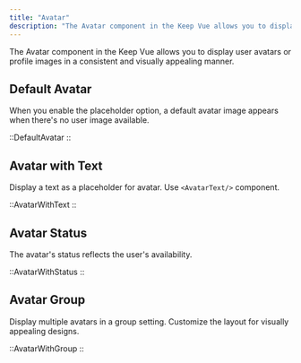 ```yaml
---
title: "Avatar"
description: "The Avatar component in the Keep Vue allows you to display user avatars or profile images in a consistent and visually appealing manner. With customizable options for placeholders, shapes, status icons, and sizes, you can create versatile avatars to suit your design needs."
---
```


The Avatar component in the Keep Vue allows you to display user avatars or profile images in a consistent and visually appealing manner.

## Default Avatar

When you enable the placeholder option, a default avatar image appears when there's no user image available.

::DefaultAvatar
::

## Avatar with Text

Display a text as a placeholder for avatar. Use `<AvatarText/>` component.

::AvatarWithText
::

## Avatar Status

The avatar's status reflects the user's availability.

::AvatarWithStatus
::

## Avatar Group

Display multiple avatars in a group setting. Customize the layout for visually appealing designs.

::AvatarWithGroup
::
